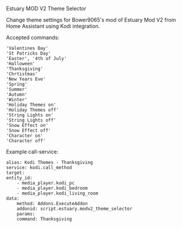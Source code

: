 
Estuary MOD V2 Theme Selector

Change theme settings for Bower9065's mod of Estuary Mod V2 from Home Assistant using Kodi integration.

Accepted commands:

    'Valentines Day' 
    'St Patricks Day'
    'Easter', '4th of July'
	'Halloween'
	'Thanksgiving'
	'Chrtistmas'
	'New Years Eve'
	'Spring'
	'Summer'
	'Autumn'
	'Winter'
	'Holiday Themes on'
	'Holiday Themes off'
	'String Lights on'
	'String Lights off'
	'Snow Effect on' 
	'Snow Effect off'
	'Character on'
	'Character off'

Example call-service:

	alias: Kodi Themes - Thanksgiving
	service: kodi.call_method
	target:
	entity_id:
		- media_player.kodi_pc
		- media_player.kodi_bedroom
		- media_player.kodi_living_room
	data:
		method: Addons.ExecuteAddon
		addonid: script.estuary.modv2_theme_selector
		params:
		command: Thanksgiving